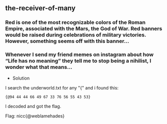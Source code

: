 ## the-receiver-of-many

### Red is one of the most recognizable colors of the Roman Empire, associated with the Mars, the God of War. Red banners would be raised during celebrations of military victories. However, something seems off with this banner...

### Whenever I send my friend memes on instagram about how “Life has no meaning” they tell me to stop being a nihilist, I wonder what that means…

- Solution

I search the underworld.txt for any "{" and i found this:
```
{@94 44 44 66 49 67 33 76 56 55 43 53}
```

I decoded and got the flag.

Flag: nicc{@weblamehades}